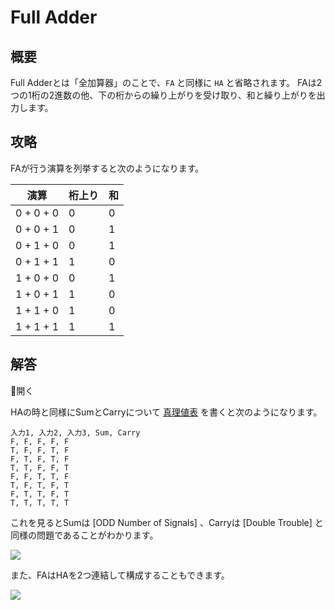 # Full Adder

## 概要

Full Adderとは「全加算器」のことで、`FA` と同様に `HA` と省略されます。
FAは2つの1桁の2進数の他、下の桁からの繰り上がりを受け取り、和と繰り上がりを出力します。

## 攻略

FAが行う演算を列挙すると次のようになります。

| 演算 | 桁上り | 和 |
| - | - | - |
| 0 + 0 + 0 | 0 | 0 |
| 0 + 0 + 1 | 0 | 1 |
| 0 + 1 + 0 | 0 | 1 |
| 0 + 1 + 1 | 1 | 0 |
| 1 + 0 + 0 | 0 | 1 |
| 1 + 0 + 1 | 1 | 0 |
| 1 + 1 + 0 | 1 | 0 |
| 1 + 1 + 1 | 1 | 1 |

## 解答

<div class="spoiler-controller material-icons">&#xE5CF;開く</div>
<div class="spoiler">

HAの時と同様にSumとCarryについて [真理値表](#truth_table) を書くと次のようになります。

```truth_table
入力1, 入力2, 入力3, Sum, Carry
F, F, F, F, F
T, F, F, T, F
F, T, F, T, F
T, T, F, F, T
F, F, T, T, F
T, F, T, F, T
F, T, T, F, T
T, T, T, T, T
```

これを見るとSumは [ODD Number of Signals] 、Carryは [Double Trouble] と同様の問題であることがわかります。

![](https://gyazo.com/c7a881042ce8943c712fd76534142a67.png)

また、FAはHAを2つ連結して構成することもできます。

![](https://gyazo.com/d51b64908c5242d1fec85d8dd93958f5.png)

</div>

